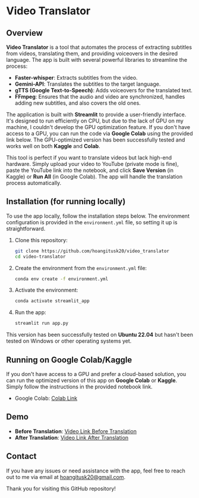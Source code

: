 
# Video Translator

## Overview

**Video Translator** is a tool that automates the process of extracting subtitles from videos, translating them, and providing voiceovers in the desired language. The app is built with several powerful libraries to streamline the process:
- **Faster-whisper**: Extracts subtitles from the video.
- **Gemini-API**: Translates the subtitles to the target language.
- **gTTS (Google Text-to-Speech)**: Adds voiceovers for the translated text.
- **FFmpeg**: Ensures that the audio and video are synchronized, handles adding new subtitles, and also covers the old ones.

The application is built with **Streamlit** to provide a user-friendly interface. It's designed to run efficiently on CPU, but due to the lack of GPU on my machine, I couldn't develop the GPU optimization feature. If you don't have access to a GPU, you can run the code via **Google Colab** using the provided link below. The GPU-optimized version has been successfully tested and works well on both **Kaggle** and **Colab**.

This tool is perfect if you want to translate videos but lack high-end hardware. Simply upload your video to YouTube (private mode is fine), paste the YouTube link into the notebook, and click **Save Version** (in Kaggle) or **Run All** (in Google Colab). The app will handle the translation process automatically.

## Installation (for running locally)

To use the app locally, follow the installation steps below. The environment configuration is provided in the `environment.yml` file, so setting it up is straightforward.

1. Clone this repository:
    ```bash
    git clone https://github.com/hoangitusk20/video_translator
    cd video-translator
    ```

2. Create the environment from the `environment.yml` file:
    ```bash
    conda env create -f environment.yml
    ```

3. Activate the environment:
    ```bash
    conda activate streamlit_app
    ```

4. Run the app:
    ```bash
    streamlit run app.py
    ```

This version has been successfully tested on **Ubuntu 22.04** but hasn't been tested on Windows or other operating systems yet.

## Running on Google Colab/Kaggle

If you don't have access to a GPU and prefer a cloud-based solution, you can run the optimized version of this app on **Google Colab** or **Kaggle**. Simply follow the instructions in the provided notebook link.

- Google Colab: [Colab Link](https://colab.research.google.com/drive/1V5iFAJ0EI9hJ9KClNlYAvPhKDm745zjL?usp=sharing)
## Demo

- **Before Translation**: [Video Link Before Translation](https://www.youtube.com/watch?v=S7jC1prfYF0)
- **After Translation**: [Video Link After Translation](https://youtu.be/5qAv16O5FNs)

## Contact

If you have any issues or need assistance with the app, feel free to reach out to me via email at hoangitusk20@gmail.com.

Thank you for visiting this GitHub repository!
